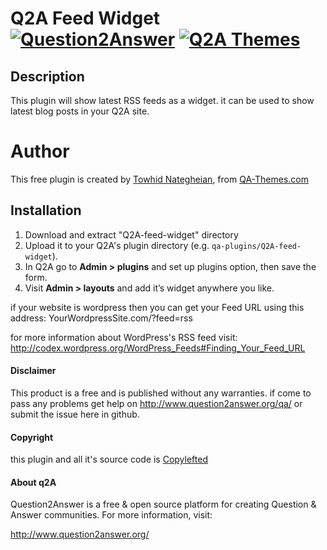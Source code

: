 # Q2A Feed Widget [![Question2Answer](http://qa-themes.com/files/q2a-logo.png)](http://www.question2answer.org/) [![Q2A Themes](http://qa-themes.com/files/qa-logo.jpg)](http://qa-themes.com/)

## Description
This plugin will show latest RSS feeds as a widget. it can be used to show latest blog posts in your Q2A site.

# Author
This free plugin is created by [Towhid Nategheian](http://TowhidN.com), from [QA-Themes.com](http://QA-Themes.com)

## Installation

1. Download and extract "Q2A-feed-widget" directory
2. Upload it to your Q2A's plugin directory (e.g. `qa-plugins/Q2A-feed-widget`).
3. In Q2A go to **Admin > plugins** and set up plugins option, then save the form.
4. Visit **Admin > layouts** and add it’s widget anywhere you like.

if your website is wordpress then you can get your Feed URL using this address: YourWordpressSite.com/?feed=rss

for more information about WordPress's RSS feed visit: http://codex.wordpress.org/WordPress_Feeds#Finding_Your_Feed_URL

#### Disclaimer
This product is a free and is published without any warranties. if come to pass any problems get help on http://www.question2answer.org/qa/ or submit the issue here in github.

#### Copyright
this plugin and all it's source code is [Copylefted](http://en.wikipedia.org/wiki/Copyleft)

#### About q2A

Question2Answer is a free & open source platform for creating Question & Answer communities. For more information, visit:

http://www.question2answer.org/
